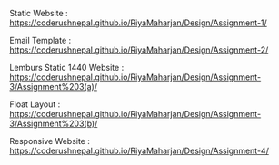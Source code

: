 Static Website  :  https://coderushnepal.github.io/RiyaMaharjan/Design/Assignment-1/

Email Template  :  https://coderushnepal.github.io/RiyaMaharjan/Design/Assignment-2/

Lemburs Static 1440 Website  :  https://coderushnepal.github.io/RiyaMaharjan/Design/Assignment-3/Assignment%203(a)/

Float Layout  :  https://coderushnepal.github.io/RiyaMaharjan/Design/Assignment-3/Assignment%203(b)/

Responsive Website  :  https://coderushnepal.github.io/RiyaMaharjan/Design/Assignment-4/
